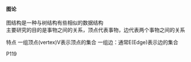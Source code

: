 #### 图论
图结构是一种与树结构有些相似的数据结构  <br>
主要研究的目的是事物之间的关系，顶点代表事物，边代表两个事物之间的关系  <br>

特点
一组顶点(vertex)V表示顶点的集合
一组边：通常E(Edge)表示边的集合

  P119
